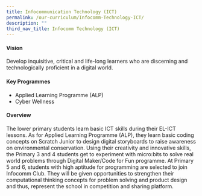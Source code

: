 ```yaml
---
title: Infocommunication Technology (ICT)
permalink: /our-curriculum/Infocomm-Technology-ICT/
description: ""
third_nav_title: Infocomm Technology (ICT)
---
```




#### Vision
Develop inquisitive, critical and life-long learners who are discerning and technologically proficient in a digital world.

#### Key Programmes
*   Applied Learning Programme (ALP)
*   Cyber Wellness

#### Overview
The lower primary students learn basic ICT skills during their EL-ICT lessons. As for Applied Learning Programme (ALP), they learn basic coding concepts on Scratch Junior to design digital storyboards to raise awareness on environmental conservation. Using their creativity and innovative skills, the Primary 3 and 4 students get to experiment with micro:bits to solve real world problems through Digital Maker/Code for Fun programme. At Primary 5 and 6, students with high aptitude for programming are selected to join Infocomm Club. They will be given opportunities to strengthen their computational thinking concepts for problem solving and product design and thus, represent the school in competition and sharing platform.